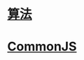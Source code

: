 # [算法](https://github.com/wfatec/notebook/tree/master/arithmetic)
# [CommonJS](https://github.com/wfatec/notebook/tree/master/commonjs)